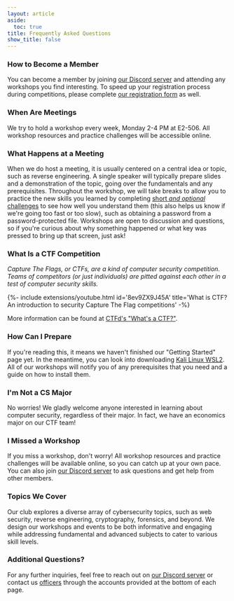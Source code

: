 ```yaml
---
layout: article
aside:
  toc: true
title: Frequently Asked Questions
show_title: false
---
```


### How to Become a Member
You can become a member by joining [our Discord server](https://discord.gg/NUVZCumQXB) and attending any workshops you find interesting. To speed up your registration process during competitions, please complete [our registration form](https://forms.gle/zjV6hUx6UVPpHAWm7) as well.

### When Are Meetings
We try to hold a workshop every week, Monday 2-4 PM at E2-506. All workshop resources and practice challenges will be accessible online.

### What Happens at a Meeting
When we do host a meeting, it is usually centered on a central idea or topic, such as reverse engineering. A single speaker will typically prepare slides and a demonstration of the topic, going over the fundamentals and any prerequisites. Throughout the workshop, we will take breaks to allow you to practice the new skills you learned by completing [short *and optional* challenges](./faqs#what-is-a-ctf-competition) to see how well you understand them (this also helps us know if we're going too fast or too slow), such as obtaining a password from a password-protected file. Workshops are open to discussion and questions, so if you're curious about why something happened or what key was pressed to bring up that screen, just ask!

### What Is a CTF Competition
*Capture The Flags, or CTFs, are a kind of computer security competition. Teams of competitors (or just individuals) are pitted against each other in a test of computer security skills.*

<div>{%- include extensions/youtube.html id='8ev9ZX9J45A' title='What is CTF? An introduction to security Capture The Flag competitions' -%}</div>

More information can be found at [CTFd's "What's a CTF?"](https://ctfd.io/whats-a-ctf/).

### How Can I Prepare
If you're reading this, it means we haven't finished our "Getting Started" page yet. In the meantime, you can look into downloading [Kali Linux WSL2](https://www.kali.org/docs/wsl/win-kex/). All of our workshops will notify you of any prerequisites that you need and a guide on how to install them.

### I'm Not a CS Major
No worries! We gladly welcome anyone interested in learning about computer security, regardless of their major. In fact, we have an economics major on our CTF team!

### I Missed a Workshop
If you miss a workshop, don't worry! All workshop resources and practice challenges will be available online, so you can catch up at your own pace. You can also join [our Discord server](https://discord.gg/NUVZCumQXB) to ask questions and get help from other members.

### Topics We Cover
Our club explores a diverse array of cybersecurity topics, such as web security, reverse engineering, cryptography, forensics, and beyond. We design our workshops and events to be both informative and engaging while addressing fundamental and advanced subjects to cater to various skill levels.

### Additional Questions?
For any further inquiries, feel free to reach out on [our Discord server](https://discord.gg/NUVZCumQXB) or contact us [officers](https://slugsec.ucsc.edu/officers) through the accounts provided at the bottom of each page.